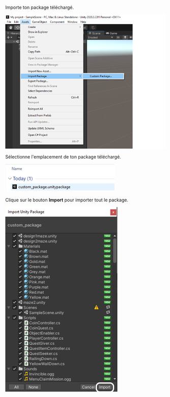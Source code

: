 Importe ton package téléchargé.

![Menu Assets affiché avec les options Import package et Custom package affichées.](images/import_package.png)

Sélectionne l'emplacement de ton package téléchargé.

![Explorateur de fichiers affiché avec "custome_package.unitypackage" affiché.](images/choose_custom_package.png)

Clique sur le bouton **Import** pour importer tout le package.

![Menu Unity affiché Import Package avec le bouton Import en surbrillance.](images/import_all.png)
